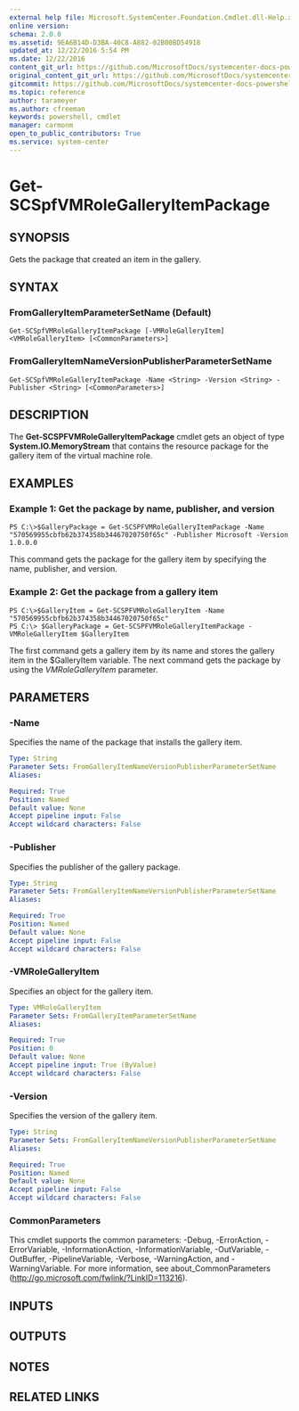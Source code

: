 ```yaml
---
external help file: Microsoft.SystemCenter.Foundation.Cmdlet.dll-Help.xml
online version: 
schema: 2.0.0
ms.assetid: 9EA6B14D-D3BA-40C8-A882-02B00BD54918
updated_at: 12/22/2016 5:54 PM
ms.date: 12/22/2016
content_git_url: https://github.com/MicrosoftDocs/systemcenter-docs-powershell/blob/master/systemcenter-cmdlets/SystemCenter2016/ServiceProviderFoundation/vlatest/Get-SCSPFVMRoleGalleryItemPackage.md
original_content_git_url: https://github.com/MicrosoftDocs/systemcenter-docs-powershell/blob/master/systemcenter-cmdlets/SystemCenter2016/ServiceProviderFoundation/vlatest/Get-SCSPFVMRoleGalleryItemPackage.md
gitcommit: https://github.com/MicrosoftDocs/systemcenter-docs-powershell/blob/17c3a51bd892aad46c731d9f381f0704b4815004/systemcenter-cmdlets/SystemCenter2016/ServiceProviderFoundation/vlatest/Get-SCSPFVMRoleGalleryItemPackage.md
ms.topic: reference
author: tarameyer
ms.author: cfreeman
keywords: powershell, cmdlet
manager: carmonm
open_to_public_contributors: True
ms.service: system-center
---
```


# Get-SCSpfVMRoleGalleryItemPackage

## SYNOPSIS
Gets the package that created an item in the gallery.

## SYNTAX

### FromGalleryItemParameterSetName (Default)
```
Get-SCSpfVMRoleGalleryItemPackage [-VMRoleGalleryItem] <VMRoleGalleryItem> [<CommonParameters>]
```

### FromGalleryItemNameVersionPublisherParameterSetName
```
Get-SCSpfVMRoleGalleryItemPackage -Name <String> -Version <String> -Publisher <String> [<CommonParameters>]
```

## DESCRIPTION
The **Get-SCSPFVMRoleGalleryItemPackage** cmdlet gets an object of type **System.IO.MemoryStream** that contains the resource package for the gallery item of the virtual machine role.

## EXAMPLES

### Example 1: Get the package by name, publisher, and version
```
PS C:\>$GalleryPackage = Get-SCSPFVMRoleGalleryItemPackage -Name "570569955cbfb62b374358b34467020750f65c" -Publisher Microsoft -Version 1.0.0.0
```

This command gets the package for the gallery item by specifying the name, publisher, and version.

### Example 2: Get the package from a gallery item
```
PS C:\>$GalleryItem = Get-SCSPFVMRoleGalleryItem -Name "570569955cbfb62b374358b34467020750f65c"
PS C:\> $GalleryPackage = Get-SCSPFVMRoleGalleryItemPackage -VMRoleGalleryItem $GalleryItem
```

The first command gets a gallery item by its name and stores the gallery item in the $GalleryItem variable.
The next command gets the package by using the *VMRoleGalleryItem* parameter.

## PARAMETERS

### -Name
Specifies the name of the package that installs the gallery item.

```yaml
Type: String
Parameter Sets: FromGalleryItemNameVersionPublisherParameterSetName
Aliases: 

Required: True
Position: Named
Default value: None
Accept pipeline input: False
Accept wildcard characters: False
```

### -Publisher
Specifies the publisher of the gallery package.

```yaml
Type: String
Parameter Sets: FromGalleryItemNameVersionPublisherParameterSetName
Aliases: 

Required: True
Position: Named
Default value: None
Accept pipeline input: False
Accept wildcard characters: False
```

### -VMRoleGalleryItem
Specifies an object for the gallery item.

```yaml
Type: VMRoleGalleryItem
Parameter Sets: FromGalleryItemParameterSetName
Aliases: 

Required: True
Position: 0
Default value: None
Accept pipeline input: True (ByValue)
Accept wildcard characters: False
```

### -Version
Specifies the version of the gallery item.

```yaml
Type: String
Parameter Sets: FromGalleryItemNameVersionPublisherParameterSetName
Aliases: 

Required: True
Position: Named
Default value: None
Accept pipeline input: False
Accept wildcard characters: False
```

### CommonParameters
This cmdlet supports the common parameters: -Debug, -ErrorAction, -ErrorVariable, -InformationAction, -InformationVariable, -OutVariable, -OutBuffer, -PipelineVariable, -Verbose, -WarningAction, and -WarningVariable. For more information, see about_CommonParameters (http://go.microsoft.com/fwlink/?LinkID=113216).

## INPUTS

## OUTPUTS

## NOTES

## RELATED LINKS


